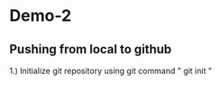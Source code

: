 # Demo-2

## Pushing from local to github

1.) Initialize git repository using git command " git init "